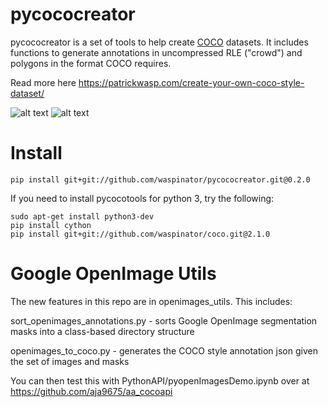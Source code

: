 # pycococreator

pycococreator is a set of tools to help create [COCO](http://cocodataset.org) datasets. It includes functions to generate annotations in uncompressed RLE ("crowd") and polygons in the format COCO requires.

Read more here https://patrickwasp.com/create-your-own-coco-style-dataset/

![alt text](https://i.imgur.com/iQSPjeC.png "input files")
![alt text](https://i.imgur.com/py2aYK9.png "output")

# Install

`pip install git+git://github.com/waspinator/pycococreator.git@0.2.0`

If you need to install pycocotools for python 3, try the following:

```
sudo apt-get install python3-dev
pip install cython
pip install git+git://github.com/waspinator/coco.git@2.1.0
```

# Google OpenImage Utils

The new features in this repo are in openimages_utils. This includes:

sort_openimages_annotations.py - sorts Google OpenImage segmentation masks into a class-based directory structure

openimages_to_coco.py - generates the COCO style annotation json given the set of images and masks

You can then test this with PythonAPI/pyopenImagesDemo.ipynb over at https://github.com/aja9675/aa_cocoapi
